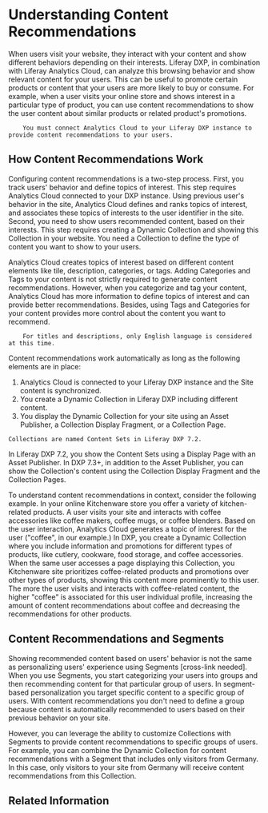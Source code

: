 # Understanding Content Recommendations

When users visit your website, they interact with your content and show different behaviors depending on their interests. Liferay DXP, in combination with Liferay Analytics Cloud, can analyze this browsing behavior and show relevant content for your users. This can be useful to promote certain products or content that your users are more likely to buy or consume. For example, when a user visits your online store and shows interest in a particular type of product, you can use content recommendations to show the user content about similar products or related product's promotions.

```important::
    You must connect Analytics Cloud to your Liferay DXP instance to provide content recommendations to your users.
```

## How Content Recommendations Work

Configuring content recommendations is a two-step process. First, you track users' behavior and define topics of interest. This step requires Analytics Cloud connected to your DXP instance. Using previous user's behavior in the site, Analytics Cloud defines and ranks topics of interest, and associates these topics of interests to the user identifier in the site. Second, you need to show users recommended content, based on their interests. This step requires creating a Dynamic Collection and showing this Collection in your website. You need a Collection to define the type of content you want to show to your users.

Analytics Cloud creates topics of interest based on different content elements like tile, description, categories, or tags. Adding Categories and Tags to your content is not strictly required to generate content recommendations. However, when you categorize and tag your content, Analytics Cloud has more information to define topics of interest and can provide better recommendations. Besides, using Tags and Categories for your content provides more control about the content you want to recommend.

```note::
    For titles and descriptions, only English language is considered at this time.
```

Content recommendations work automatically as long as the following elements are in place:

1. Analytics Cloud is connected to your Liferay DXP instance and the Site content is synchronized.
2. You create a Dynamic Collection in Liferay DXP including different content.
3. You display the Dynamic Collection for your site using an Asset Publisher, a Collection Display Fragment, or a Collection Page.

```note:
Collections are named Content Sets in Liferay DXP 7.2.
```

In Liferay DXP 7.2, you show the Content Sets using a Display Page with an Asset Publisher. In DXP 7.3+, in addition to the Asset Publisher, you can show the Collection's content using the Collection Display Fragment and the Collection Pages.

To understand content recommendations in context, consider the following example. In your online Kitchenware store you offer a variety of kitchen-related products. A user visits your site and interacts with coffee accessories like coffee makers, coffee mugs, or coffee blenders. Based on the user interaction, Analytics Cloud generates a topic of interest for the user ("coffee", in our example.) In DXP, you create a Dynamic Collection where you include information and promotions for different types of products, like cutlery, cookware, food storage, and coffee accessories. When the same user accesses a page displaying this Collection, you Kitchenware site prioritizes coffee-related products and promotions over other types of products, showing this content more prominently to this user. The more the user visits and interacts with coffee-related content, the higher "coffee" is associated for this user individual profile, increasing the amount of content recommendations about coffee and decreasing the recommendations for other products.

## Content Recommendations and Segments

Showing recommended content based on users' behavior is not the same as personalizing users' experience using Segments [cross-link needed]. When you use Segments, you start categorizing your users into groups and then recommending content for that particular group of users. In segment-based personalization you target specific content to a specific group of users. With content recommendations you don't need to define a group because content is automatically recommended to users based on their previous behavior on your site.

However, you can leverage the ability to customize Collections with Segments to provide content recommendations to specific groups of users. For example, you can combine the Dynamic Collection for content recommendations with a Segment that includes only visitors from Germany. In this case, only visitors to your site from Germany will receive content recommendations from this Collection.

## Related Information